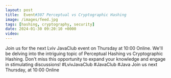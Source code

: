 ```yaml
---
layout: post
title:  Event#307 Perceptual vs Cryptographic Hashing
image: /images/feed.jpg
tags: [hashing, cryptography, security]
date: 2024-01-30 09:20:10 +0000
video: 
---
```


Join us for the next Lviv JavaClub event on Thursday at 10:00 Online. We'll be delving into the intriguing topic of Perceptual Hashing vs Cryptographic Hashing. Don't miss this opportunity to expand your knowledge and engage in stimulating discussions! #LvivJavaClub #JavaClub #Java
Join us next Thursday, at 10:00 Online
